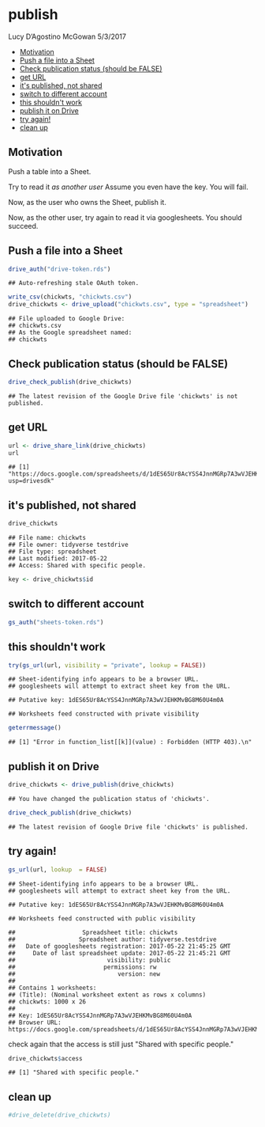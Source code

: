 publish
================
Lucy D’Agostino McGowan
5/3/2017

-   [Motivation](#motivation)
-   [Push a file into a Sheet](#push-a-file-into-a-sheet)
-   [Check publication status (should be FALSE)](#check-publication-status-should-be-false)
-   [get URL](#get-url)
-   [it's published, not shared](#its-published-not-shared)
-   [switch to different account](#switch-to-different-account)
-   [this shouldn't work](#this-shouldnt-work)
-   [publish it on Drive](#publish-it-on-drive)
-   [try again!](#try-again)
-   [clean up](#clean-up)

Motivation
----------

Push a table into a Sheet.

Try to read it *as another user* Assume you even have the key. You will fail.

Now, as the user who owns the Sheet, publish it.

Now, as the other user, try again to read it via googlesheets. You should succeed.

Push a file into a Sheet
------------------------

``` r
drive_auth("drive-token.rds")
```

    ## Auto-refreshing stale OAuth token.

``` r
write_csv(chickwts, "chickwts.csv")
drive_chickwts <- drive_upload("chickwts.csv", type = "spreadsheet")
```

    ## File uploaded to Google Drive: 
    ## chickwts.csv 
    ## As the Google spreadsheet named:
    ## chickwts

Check publication status (should be FALSE)
------------------------------------------

``` r
drive_check_publish(drive_chickwts)
```

    ## The latest revision of the Google Drive file 'chickwts' is not published.

get URL
-------

``` r
url <- drive_share_link(drive_chickwts)
url
```

    ## [1] "https://docs.google.com/spreadsheets/d/1dES65Ur8AcYSS4JnnMGRp7A3wVJEHKMvBG8M60U4m0A/edit?usp=drivesdk"

it's published, not shared
--------------------------

``` r
drive_chickwts
```

    ## File name: chickwts 
    ## File owner: tidyverse testdrive 
    ## File type: spreadsheet 
    ## Last modified: 2017-05-22 
    ## Access: Shared with specific people.

``` r
key <- drive_chickwts$id
```

switch to different account
---------------------------

``` r
gs_auth("sheets-token.rds")
```

this shouldn't work
-------------------

``` r
try(gs_url(url, visibility = "private", lookup = FALSE))
```

    ## Sheet-identifying info appears to be a browser URL.
    ## googlesheets will attempt to extract sheet key from the URL.

    ## Putative key: 1dES65Ur8AcYSS4JnnMGRp7A3wVJEHKMvBG8M60U4m0A

    ## Worksheets feed constructed with private visibility

``` r
geterrmessage()
```

    ## [1] "Error in function_list[[k]](value) : Forbidden (HTTP 403).\n"

publish it on Drive
-------------------

``` r
drive_chickwts <- drive_publish(drive_chickwts)
```

    ## You have changed the publication status of 'chickwts'.

``` r
drive_check_publish(drive_chickwts)
```

    ## The latest revision of Google Drive file 'chickwts' is published.

try again!
----------

``` r
gs_url(url, lookup  = FALSE)
```

    ## Sheet-identifying info appears to be a browser URL.
    ## googlesheets will attempt to extract sheet key from the URL.

    ## Putative key: 1dES65Ur8AcYSS4JnnMGRp7A3wVJEHKMvBG8M60U4m0A

    ## Worksheets feed constructed with public visibility

    ##                   Spreadsheet title: chickwts
    ##                  Spreadsheet author: tidyverse.testdrive
    ##   Date of googlesheets registration: 2017-05-22 21:45:25 GMT
    ##     Date of last spreadsheet update: 2017-05-22 21:45:21 GMT
    ##                          visibility: public
    ##                         permissions: rw
    ##                             version: new
    ## 
    ## Contains 1 worksheets:
    ## (Title): (Nominal worksheet extent as rows x columns)
    ## chickwts: 1000 x 26
    ## 
    ## Key: 1dES65Ur8AcYSS4JnnMGRp7A3wVJEHKMvBG8M60U4m0A
    ## Browser URL: https://docs.google.com/spreadsheets/d/1dES65Ur8AcYSS4JnnMGRp7A3wVJEHKMvBG8M60U4m0A/

check again that the access is still just "Shared with specific people."

``` r
drive_chickwts$access
```

    ## [1] "Shared with specific people."

clean up
--------

``` r
#drive_delete(drive_chickwts)
```
